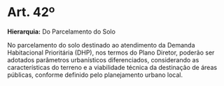 # Art. 42º

**Hierarquia:** Do Parcelamento do Solo

No parcelamento do solo destinado ao atendimento da Demanda Habitacional Prioritária (DHP), nos termos do Plano Diretor, poderão ser adotados parâmetros urbanísticos diferenciados, considerando as características do terreno e a viabilidade técnica da destinação de áreas públicas, conforme definido pelo planejamento urbano local.






